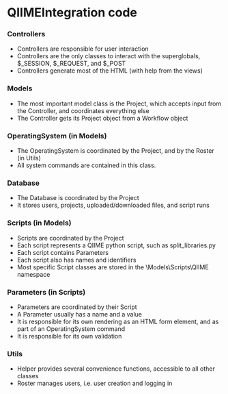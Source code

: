 QIIMEIntegration code
=====================

### Controllers
* Controllers are responsible for user interaction
* Controllers are the only classes to interact with the superglobals, $_SESSION, $_REQUEST, and $_POST
* Controllers generate most of the HTML (with help from the views)

### Models
* The most important model class is the Project, which accepts input from the Controller, and coordinates everything else
* The Controller gets its Project object from a Workflow object

### OperatingSystem (in Models)
* The OperatingSystem is coordinated by the Project, and by the Roster (in Utils)
* All system commands are contained in this class.

### Database
* The Database is coordinated by the Project
* It stores users, projects, uploaded/downloaded files, and script runs

### Scripts (in Models)
* Scripts are coordinated by the Project
* Each script represents a QIIME python script, such as split_libraries.py
* Each script contains Parameters
* Each script also has names and identifiers
* Most specific Script classes are stored in the \Models\Scripts\QIIME namespace

### Parameters (in Scripts)
* Parameters are coordinated by their Script
* A Parameter usually has a name and a value
* It is responsible for its own rendering as an HTML form element, and as part of an OperatingSystem command
* It is responsible for its own validation

### Utils
* Helper provides several convenience functions, accessible to all other classes
* Roster manages users, i.e. user creation and logging in
